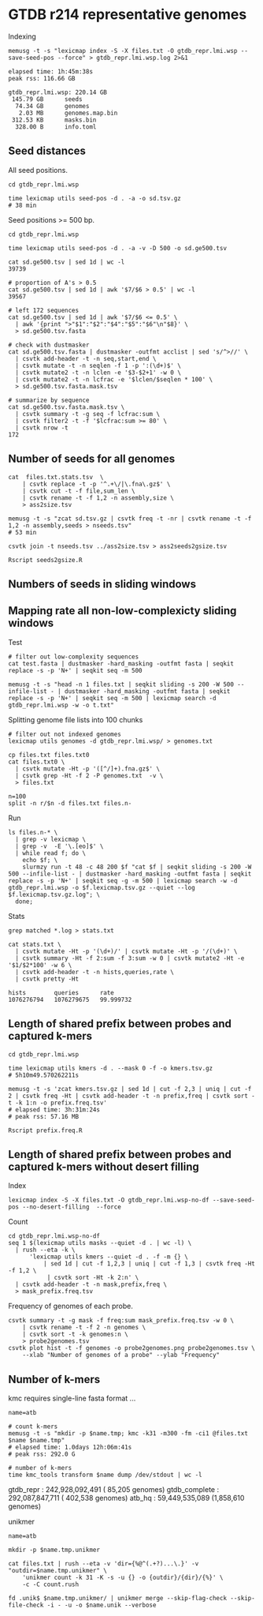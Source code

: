 # GTDB r214 representative genomes


Indexing

    memusg -t -s "lexicmap index -S -X files.txt -O gtdb_repr.lmi.wsp --save-seed-pos --force" > gtdb_repr.lmi.wsp.log 2>&1

    elapsed time: 1h:45m:38s
    peak rss: 116.66 GB

    gtdb_repr.lmi.wsp: 220.14 GB
     145.79 GB      seeds
      74.34 GB      genomes
       2.03 MB      genomes.map.bin
     312.53 KB      masks.bin
      328.00 B      info.toml

## Seed distances

All seed positions.

    cd gtdb_repr.lmi.wsp

    time lexicmap utils seed-pos -d . -a -o sd.tsv.gz
    # 38 min

Seed positions >= 500 bp.

    cd gtdb_repr.lmi.wsp

    time lexicmap utils seed-pos -d . -a -v -D 500 -o sd.ge500.tsv

    cat sd.ge500.tsv | sed 1d | wc -l
    39739

    # proportion of A's > 0.5
    cat sd.ge500.tsv | sed 1d | awk '$7/$6 > 0.5' | wc -l
    39567

    # left 172 sequences
    cat sd.ge500.tsv | sed 1d | awk '$7/$6 <= 0.5' \
      | awk '{print ">"$1":"$2":"$4":"$5":"$6"\n"$8}' \
      > sd.ge500.tsv.fasta

    # check with dustmasker
    cat sd.ge500.tsv.fasta | dustmasker -outfmt acclist | sed 's/^>//' \
      | csvtk add-header -t -n seq,start,end \
      | csvtk mutate -t -n seqlen -f 1 -p ':(\d+)$' \
      | csvtk mutate2 -t -n lclen -e '$3-$2+1' -w 0 \
      | csvtk mutate2 -t -n lcfrac -e '$lclen/$seqlen * 100' \
      > sd.ge500.tsv.fasta.mask.tsv

    # summarize by sequence
    cat sd.ge500.tsv.fasta.mask.tsv \
      | csvtk summary -t -g seq -f lcfrac:sum \
      | csvtk filter2 -t -f '$lcfrac:sum >= 80' \
      | csvtk nrow -t
    172

## Number of seeds for all genomes

    cat  files.txt.stats.tsv  \
        | csvtk replace -t -p '^.+\/|\.fna\.gz$' \
        | csvtk cut -t -f file,sum_len \
        | csvtk rename -t -f 1,2 -n assembly,size \
        > ass2size.tsv

    memusg -t -s "zcat sd.tsv.gz | csvtk freq -t -nr | csvtk rename -t -f 1,2 -n assembly,seeds > nseeds.tsv"
    # 53 min

    csvtk join -t nseeds.tsv ../ass2size.tsv > ass2seeds2gsize.tsv

    Rscript seeds2gsize.R

## Numbers of seeds in sliding windows


## Mapping rate all non-low-complexicty sliding windows

Test

    # filter out low-complexity sequences
    cat test.fasta | dustmasker -hard_masking -outfmt fasta | seqkit replace -s -p 'N+' | seqkit seq -m 500

    memusg -t -s "head -n 1 files.txt | seqkit sliding -s 200 -W 500 --infile-list - | dustmasker -hard_masking -outfmt fasta | seqkit replace -s -p 'N+' | seqkit seq -m 500 | lexicmap search -d gtdb_repr.lmi.wsp -w -o t.txt"

Splitting genome file lists into 100 chunks

    # filter out not indexed genomes
    lexicmap utils genomes -d gtdb_repr.lmi.wsp/ > genomes.txt

    cp files.txt files.txt0
    cat files.txt0 \
      | csvtk mutate -Ht -p '([^/]+).fna.gz$' \
      | csvtk grep -Ht -f 2 -P genomes.txt  -v \
      > files.txt

    n=100
    split -n r/$n -d files.txt files.n-

Run

    ls files.n-* \
      | grep -v lexicmap \
      | grep -v  -E '\.[eo]$' \
      | while read f; do \
        echo $f; \
        slurmzy run -t 48 -c 48 200 $f "cat $f | seqkit sliding -s 200 -W 500 --infile-list - | dustmasker -hard_masking -outfmt fasta | seqkit replace -s -p 'N+' | seqkit seq -g -m 500 | lexicmap search -w -d gtdb_repr.lmi.wsp -o $f.lexicmap.tsv.gz --quiet --log $f.lexicmap.tsv.gz.log"; \
      done;

Stats

    grep matched *.log > stats.txt

    cat stats.txt \
      | csvtk mutate -Ht -p '(\d+)/' | csvtk mutate -Ht -p '/(\d+)' \
      | csvtk summary -Ht -f 2:sum -f 3:sum -w 0 | csvtk mutate2 -Ht -e '$1/$2*100' -w 6 \
      | csvtk add-header -t -n hists,queries,rate \
      | csvtk pretty -Ht

    hists        queries      rate
    1076276794   1076279675   99.999732


## Length of shared prefix between probes and captured k-mers

    cd gtdb_repr.lmi.wsp

    time lexicmap utils kmers -d . --mask 0 -f -o kmers.tsv.gz
    # 5h10m49.570262211s

    memusg -t -s 'zcat kmers.tsv.gz | sed 1d | cut -f 2,3 | uniq | cut -f 2 | csvtk freq -Ht | csvtk add-header -t -n prefix,freq | csvtk sort -t -k 1:n -o prefix.freq.tsv'
    # elapsed time: 3h:31m:24s
    # peak rss: 57.16 MB

    Rscript prefix.freq.R


## Length of shared prefix between probes and captured k-mers without desert filling

Index

    lexicmap index -S -X files.txt -O gtdb_repr.lmi.wsp-no-df --save-seed-pos --no-desert-filling  --force

Count

    cd gtdb_repr.lmi.wsp-no-df
    seq 1 $(lexicmap utils masks --quiet -d . | wc -l) \
      | rush --eta -k \
          'lexicmap utils kmers --quiet -d . -f -m {} \
              | sed 1d | cut -f 1,2,3 | uniq | cut -f 1,3 | csvtk freq -Ht -f 1,2 \
               | csvtk sort -Ht -k 2:n' \
      | csvtk add-header -t -n mask,prefix,freq \
      > mask_prefix.freq.tsv

Frequency of genomes of each probe.

    csvtk summary -t -g mask -f freq:sum mask_prefix.freq.tsv -w 0 \
        | csvtk rename -t -f 2 -n genomes \
        | csvtk sort -t -k genomes:n \
        > probe2genomes.tsv
    csvtk plot hist -t -f genomes -o probe2genomes.png probe2genomes.tsv \
        --xlab "Number of genomes of a probe" --ylab "Frequency"

## Number of k-mers

kmc requires single-line fasta format ...

    name=atb

    # count k-mers
    memusg -t -s "mkdir -p $name.tmp; kmc -k31 -m300 -fm -ci1 @files.txt $name $name.tmp"
    # elapsed time: 1.0days 12h:06m:41s
    # peak rss: 292.0 G

    # number of k-mers
    time kmc_tools transform $name dump /dev/stdout | wc -l

gtdb_repr     : 242,928,092,491 (   85,205 genomes)
gtdb_complete : 292,087,847,711 (  402,538 genomes)
atb_hq        :  59,449,535,089 (1,858,610 genomes)

unikmer

    name=atb

    mkdir -p $name.tmp.unikmer

    cat files.txt | rush --eta -v 'dir={%@^(.+?)...\.}' -v "outdir=$name.tmp.unikmer" \
        'unikmer count -k 31 -K -s -u {} -o {outdir}/{dir}/{%}' \
        -c -C count.rush

    fd .unik$ $name.tmp.unikmer/ | unikmer merge --skip-flag-check --skip-file-check -i - -u -o $name.unik --verbose
